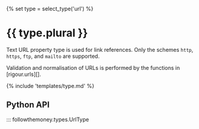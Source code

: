 {% set type = select_type('url') %}
# {{ type.plural }}

Text URL property type is used for link references. Only the schemes `http`, `https`, `ftp`, and `mailto` are supported.

Validation and normalisation of URLs is performed by the functions in [rigour.urls][].

{% include 'templates/type.md' %}

## Python API

::: followthemoney.types.UrlType
